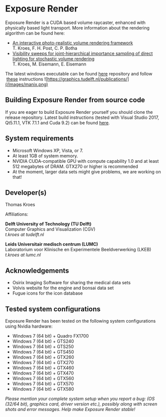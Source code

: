 
# Exposure Render

Exposure Render is a CUDA based volume raycaster, enhanced with physically based light transport. More information about the rendering algorithm can be found here:
* [An interactive photo-realistic volume rendering framework](http://graphics.tudelft.nl/Publications/kroes_exposure_2012)  
T. Kroes, F. H. Post, C. P. Botha
* [Visibility sweeps for joint-hierarchical importance sampling of direct lighting for stochastic volume rendering](http://graphics.tudelft.nl/Publications-new/2015/KEE1)  
T. Kroes, M. Eisemann, E. Eisemann

The latest windows executable can be found [here](https://github.com/ThomasKroes/exposure-render/releases/tag/1.1.0)
 repository and follow  [these]() instructions 
![https://graphics.tudelft.nl/publications/](/Images/manix.png)

## Building Exposure Render from source code
If you are eager to build Exposure Render yourself you should clone the release repository. Latest build instructions (tested with Visual Studio 2017, Qt5.11.1, VTK 7.1.1 and Cuda 9.2) can be found [here](https://github.com/ThomasKroes/exposure-render.release110/blob/qt5_vtk7_cuda9_vs2017/build.md).

## System requirements

* Microsoft Windows XP, Vista, or 7.
* At least 1GB of system memory.
* NVIDIA CUDA-compatible GPU with compute capability 1.0 and at least 512 megabytes of DRAM. GTX270 or higher is recommended
* At the moment, larger data sets might give problems, we are working on that!

## Developer(s)

Thomas Kroes

Affiliations:

**Delft University of Technology (TU Delft)**  
Computer Graphics and Visualization (CGV)  
*t.kroes at tudelft.nl*

**Leids Universitair medisch centrum (LUMC)**  
Laboratorium voor Klinische en Experimentele Beeldverwerking (LKEB)  
*t.kroes at lumc.nl*

## Acknowledgements

* Osirix Imaging Software for sharing the medical data sets
* Volvis website for the engine and bonsai data set
* Fugue icons for the icon database

## Tested system configurations

Exposure Render has been tested on the following system configurations using Nvidia hardware:

* Windows 7 (64 bit) + Quadro FX1700
* Windows 7 (64 bit) + GTS240
* Windows 7 (64 bit) + GTS250
* Windows 7 (64 bit) + GTS450
* Windows 7 (64 bit) + GTX260
* Windows 7 (64 bit) + GTX270
* Windows 7 (64 bit) + GTX460
* Windows 7 (64 bit) + GTX470
* Windows 7 (64 bit) + GTX560
* Windows 7 (64 bit) + GTX570
* Windows 7 (64 bit) + GTX580

*Please mention your complete system setup when you report a bug: (OS (32/64 bit), graphics card, driver version etc.), possibly along with screen shots and error messages. Help make Exposure Render stable!*

